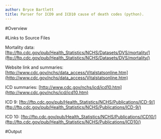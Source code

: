 ```yaml
---
author: Bryce Bartlett
title: Parser for ICD9 and ICD10 cause of death codes (python).
---
```


#Overview

#Links to Source Files

Mortality data: [ftp://ftp.cdc.gov/pub/Health_Statistics/NCHS/Datasets/DVS/mortality/](ftp://ftp.cdc.gov/pub/Health_Statistics/NCHS/Datasets/DVS/mortality/)

Website link and summaries: [http://www.cdc.gov/nchs/data_access/Vitalstatsonline.htm](http://www.cdc.gov/nchs/data_access/Vitalstatsonline.htm)

ICD summaries: [http://www.cdc.gov/nchs/icd/icd10.htm](http://www.cdc.gov/nchs/icd/icd10.htm)

ICD 9: [ftp://ftp.cdc.gov/pub/Health_Statistics/NCHS/Publications/ICD-9/](ftp://ftp.cdc.gov/pub/Health_Statistics/NCHS/Publications/ICD-9/)

ICD 10: [ftp://ftp.cdc.gov/pub/Health_Statistics/NCHS/Publications/ICD10/](ftp://ftp.cdc.gov/pub/Health_Statistics/NCHS/Publications/ICD10/)

#Output

